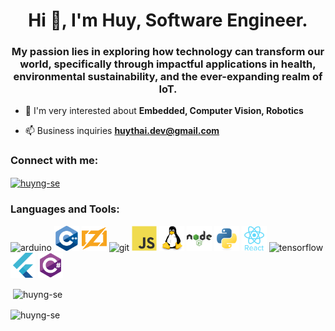 <h1 align="center">Hi 👋, I'm Huy, Software Engineer.</h1>
<h3 align="center">My passion lies in exploring how technology can transform our world, specifically through impactful applications in health, environmental sustainability, and the ever-expanding realm of IoT.</h3>

- 💬 I'm very interested about **Embedded, Computer Vision, Robotics**

- 📫 Business inquiries **huythai.dev@gmail.com**

<h3 align="left">Connect with me:</h3>
<p align="left">
<a href="https://www.linkedin.com/in/huy-nguyen-7573231b6" target="blank"><img align="center" src="https://raw.githubusercontent.com/rahuldkjain/github-profile-readme-generator/master/src/images/icons/Social/linked-in-alt.svg" alt="huyng-se" height="30" width="40" /></a>
</p>

<h3 align="left">Languages and Tools:</h3>
<p align="left"> <img src="https://cdn.worldvectorlogo.com/logos/arduino-1.svg" alt="arduino" width="40" height="40"/> <img src="https://raw.githubusercontent.com/devicons/devicon/master/icons/cplusplus/cplusplus-original.svg" alt="cplusplus" width="40" height="40"/> <img src="https://raw.githubusercontent.com/devicons/devicon/master/icons/zig/zig-original.svg" alt="zig" width="40" height="40"/> <img src="https://www.vectorlogo.zone/logos/git-scm/git-scm-icon.svg" alt="git" width="40" height="40"/> <img src="https://raw.githubusercontent.com/devicons/devicon/master/icons/javascript/javascript-original.svg" alt="javascript" width="40" height="40"/> <img src="https://raw.githubusercontent.com/devicons/devicon/master/icons/linux/linux-original.svg" alt="linux" width="40" height="40"/> <img src="https://raw.githubusercontent.com/devicons/devicon/master/icons/nodejs/nodejs-original-wordmark.svg" alt="nodejs" width="40" height="40"/> <img src="https://raw.githubusercontent.com/devicons/devicon/master/icons/python/python-original.svg" alt="python" width="40" height="40"/> <img src="https://raw.githubusercontent.com/devicons/devicon/master/icons/react/react-original-wordmark.svg" alt="react" width="40" height="40"/> <img src="https://www.vectorlogo.zone/logos/tensorflow/tensorflow-icon.svg" alt="tensorflow" width="40" height="40"/> <img src="https://raw.githubusercontent.com/devicons/devicon/master/icons/flutter/flutter-original.svg" alt="flutter" width="40" height="40"/> <img src="https://raw.githubusercontent.com/devicons/devicon/master/icons/csharp/csharp-original.svg" alt="csharp" width="40" height="40"/> </p>

<p>&nbsp;<img align="center" src="https://github-readme-stats.vercel.app/api?username=huyng-se&show_icons=true&theme=dark&locale=en" alt="huyng-se" /></p>

<p><img align="center" src="https://github-readme-streak-stats.herokuapp.com/?user=huyng-se&theme=dark" alt="huyng-se" /></p>
